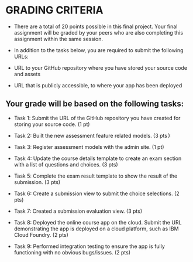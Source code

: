 # GRADING CRITERIA 
- There are a total of 20 points possible in this final project. Your final assignment will be graded by your peers who are also completing this assignment within the same session.  
- In addition to the tasks below, you are required to submit the following URLs: 

- URL to your GitHub repository where you have stored your source code and assets 

- URL that is publicly accessible, to where your app has been deployed 

## Your grade will be based on the following tasks: 

- Task 1: Submit the URL of the GitHub repository you have created for storing your source code. (1 pt) 

- Task 2: Built the new assessment feature related models. (3 pts )

- Task 3: Register assessment models with the admin site.  (1 pt)

- Task 4: Update the course details template to create an exam section with a list of questions and choices.  (3 pts)

- Task 5: Complete the exam result template to show the result of the submission. (3 pts)

- Task 6: Create a submission view to submit the choice selections. (2 pts) 

- Task 7: Created a submission evaluation view. (3 pts) 

- Task 8: Deployed the online course app on the cloud. Submit the URL demonstrating the app is deployed on a cloud platform, such as IBM Cloud Foundry. (2 pts)  

- Task 9: Performed integration testing to ensure the app is fully functioning with no obvious bugs/issues. (2 pts)
